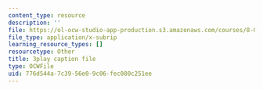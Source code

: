 ```yaml
---
content_type: resource
description: ''
file: https://ol-ocw-studio-app-production.s3.amazonaws.com/courses/8-01sc-classical-mechanics-fall-2016/776d544a7c3956e09c06fec080c251ee_5QKJG0FZTio.vtt
file_type: application/x-subrip
learning_resource_types: []
resourcetype: Other
title: 3play caption file
type: OCWFile
uid: 776d544a-7c39-56e0-9c06-fec080c251ee
---
```

